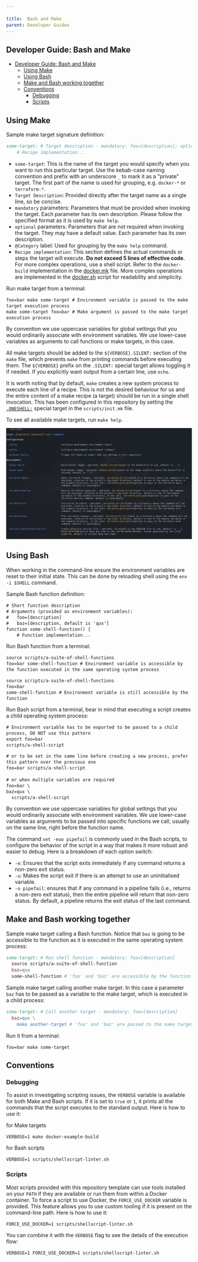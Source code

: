 ```yaml
---

title:  Bash and Make
parent: Developer Guides
---
```


## Developer Guide: Bash and Make

- [Developer Guide: Bash and Make](#developer-guide-bash-and-make)
  - [Using Make](#using-make)
  - [Using Bash](#using-bash)
  - [Make and Bash working together](#make-and-bash-working-together)
  - [Conventions](#conventions)
    - [Debugging](#debugging)
    - [Scripts](#scripts)

## Using Make

Sample make target signature definition:

```makefile
some-target: # Target description - mandatory: foo=[description]; optional: baz=[description, default is 'qux'] @Category
    # Recipe implementation...
```

- `some-target`: This is the name of the target you would specify when you want to run this particular target. Use the kebab-case naming convention and prefix with an underscore `_` to mark it as a "private" target. The first part of the name is used for grouping, e.g. `docker-*` or `terraform-*`.
- `Target Description`: Provided directly after the target name as a single line, so be concise.
- `mandatory` parameters: Parameters that must be provided when invoking the target. Each parameter has its own description. Please follow the specified format as it is used by `make help`.
- `optional` parameters: Parameters that are not required when invoking the target. They may have a default value. Each parameter has its own description.
- `@Category` label: Used for grouping by the `make help` command.
- `Recipe implementation`: This section defines the actual commands or steps the target will execute. **Do not exceed 5 lines of effective code**. For more complex operations, use a shell script. Refer to the `docker-build` implementation in the [docker.mk](../../scripts/docker/docker.mk) file. More complex operations are implemented in the [docker.sh](../../scripts/docker/docker.lib.sh) script for readability and simplicity.

Run make target from a terminal:

```shell
foo=bar make some-target # Environment variable is passed to the make target execution process
make some-target foo=bar # Make argument is passed to the make target execution process
```

By convention we use uppercase variables for global settings that you would ordinarily associate with environment variables. We use lower-case variables as arguments to call functions or make targets, in this case.

All make targets should be added to the `${VERBOSE}.SILENT:` section of the `make` file, which prevents `make` from printing commands before executing them. The `${VERBOSE}` prefix on the `.SILENT:` special target allows toggling it if needed. If you explicitly want output from a certain line, use `echo`.

It is worth noting that by default, `make` creates a new system process to execute each line of a recipe. This is not the desired behaviour for us and the entire content of a make recipe (a target) should be run in a single shell invocation. This has been configured in this repository by setting the [`.ONESHELL:`](https://www.gnu.org/software/make/manual/html_node/One-Shell.html) special target in the `scripts/init.mk` file.

To see all available make targets, run `make help`.

![make help](./assets/make_help.png)

## Using Bash

When working in the command-line ensure the environment variables are reset to their initial state. This can be done by reloading shell using the `env -i $SHELL` command.

Sample Bash function definition:

```shell
# Short function description
# Arguments (provided as environment variables):
#   foo=[description]
#   baz=[description, default is 'qux']
function some-shell-function() {
    # Function implementation...
```

Run Bash function from a terminal:

```shell
source scripts/a-suite-of-shell-functions
foo=bar some-shell-function # Environment variable is accessible by the function executed in the same operating system process
```

```shell
source scripts/a-suite-of-shell-functions
foo=bar
some-shell-function # Environment variable is still accessible by the function
```

Run Bash script from a terminal, bear in mind that executing a script creates a child operating system process:

```shell
# Environment variable has to be exported to be passed to a child process, DO NOT use this pattern
export foo=bar
scripts/a-shell-script
```

```shell
# or to be set in the same line before creating a new process, prefer this pattern over the previous one
foo=bar scripts/a-shell-script

# or when multiple variables are required
foo=bar \
baz=qux \
  scripts/a-shell-script
```

By convention we use uppercase variables for global settings that you would ordinarily associate with environment variables. We use lower-case variables as arguments to be passed into specific functions we call, usually on the same line, right before the function name.

The command `set -euo pipefail` is commonly used in the Bash scripts, to configure the behavior of the script in a way that makes it more robust and easier to debug. Here is a breakdown of each option switch:

- `-e`: Ensures that the script exits immediately if any command returns a non-zero exit status.
- `-u`: Makes the script exit if there is an attempt to use an uninitialised variable.
- `-o pipefail`: ensures that if any command in a pipeline fails (i.e., returns a non-zero exit status), then the entire pipeline will return that non-zero status. By default, a pipeline returns the exit status of the last command.

## Make and Bash working together

Sample make target calling a Bash function. Notice that `baz` is going to be accessible to the function as it is executed in the same operating system process:

```makefile
some-target: # Run shell function - mandatory: foo=[description]
  source scripts/a-suite-of-shell-function
  baz=qux
  some-shell-function # 'foo' and 'baz' are accessible by the function
```

Sample make target calling another make target. In this case a parameter `baz` has to be passed as a variable to the make target, which is executed in a child process:

```makefile
some-target: # Call another target - mandatory: foo=[description]
  baz=qux \
    make another-target # 'foo' and 'baz' are passed to the make target
```

Run it from a terminal:

```shell
foo=bar make some-target
```

## Conventions

### Debugging

To assist in investigating scripting issues, the `VERBOSE` variable is available for both Make and Bash scripts. If it is set to `true` or `1`, it prints all the commands that the script executes to the standard output. Here is how to use it:

for Make targets

```shell
VERBOSE=1 make docker-example-build
```

for Bash scripts

```shell
VERBOSE=1 scripts/shellscript-linter.sh
```

### Scripts

Most scripts provided with this repository template can use tools installed on your `PATH` if they are available or run them from within a Docker container. To force a script to use Docker, the `FORCE_USE_DOCKER` variable is provided. This feature allows you to use custom tooling if it is present on the command-line path. Here is how to use it:

```shell
FORCE_USE_DOCKER=1 scripts/shellscript-linter.sh
```

You can combine it with the `VERBOSE` flag to see the details of the execution flow:

```shell
VERBOSE=1 FORCE_USE_DOCKER=1 scripts/shellscript-linter.sh
```
